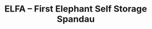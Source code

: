 ---
title: "ELFA – First Elephant Self Storage Spandau"
url: /berlin/elfa-first-elephant-self-storage-spandau/
shop: Mieten
---